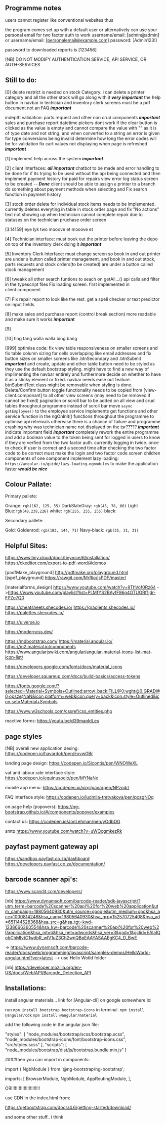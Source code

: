 ## Programme notes

users cannot register like conventional websites thus

the program comes set up with a default user or alternatively can use your personal email for two factor auth to work
username/email: [admin@admin]
or
username/email: [personalemail@example.com]
password: [Admin123!]

password to downloaded reports is [123456]

[NB] DO NOT MODIFY AUTHENTICATION SERVICE, API SERVICE, OR AUTH-SERVICES

## Still to do:

[0] delete restrict is needed on stock Category. i can delete a printer category and all the other stock will go along with it **_very important_**
the help button in navbar in techician and inventory clerk screens must be a pdf document not an FAQ **_important_**

indepth validation: parts request and other non crud components **_important_**
sales and purchase report datetime pickers dont work if the clear button is clicked as the value is empty and cannot compare the value with "" as it is of type date and not string. and when converted to a string an error is given for type conversions being invalid
determine how long the error codes will be for validation
fix cart values not displaying when page is refreshed **_important_**

[1] implement help across the system **_important_**

[2] client Interfaces: **_all important_**
chatbot to be made and error handling to be done for if its trying to be used without the api being connected
and then implement payment history for paid for repairs
view error log status screen to be created -- **_Done_**
client should be able to assign a printer to a branch
do something about payment methods when selecting
and Fix search function in payment history

[3] stock order delete for individual stock items needs to be implemented. currently deletes everyting in table in stock order page
and fix "No actions" text not showing up when technician cannot complete repair due to statuses on the technician pruchase order screen

[3.14159] eye lyk two mooove et mooove et

[4] Technician interface: 
must book out the printer before leaving the depo on top of the inventory clerk doing it **_important_**

[5] Inventory Clerk Interface:
must change screen so book in and out printer are under a button called printer management, and book in and out stock, parts requests and stock orders(to be created) are under a button called stock management

[6] 
tweakk all other search funtions to seach on getAll...() api calls and filter in the typescript files
Fix loading screen. first implemented in client.component


[7] Fix repair report to look like the rest.
get a spell checker or text predictor on input fields.

[8] make sales and purchase report (control break section) more readable and make sure it works **_important_**

[9] 

[10] ting tang walla walla bing bang

[999] optimise code:
fix view table responsiveness on smaller screens and fix table column sizing for cells overlapping like email addresses and fix button sizes on smaller screens like .btnSecondary and .btnSubmit **_important_**
and create, update and other table button need to be styled as they use the default bootstrap styling.
might have to find a new way of implimenting the navbar entirely and furthermore decide on whether to have it as a sticky element or fixed.
navbar needs ease out feature. btnSubmitText class might be removable when styling is done.
Delete/Confirm button toggle functionality needs to be copied from [view-client.componant] to all other view screens (may need to be removed if cannot be fixed)
pagination or scroll bar to be added on all view and crud tables throughout programme instead of scroll bar
move `async getEmployee()` to the employee service
implements get functions and other service function in the ngOnInit() functions throughout the programme to optimise api retreivals otherwise there is a chance of failure and programme crashing
why was technician name not displayed on the tsr????? **_important_**
indicate important field **_important_**
completely rework the entire programme and add a boolean value to the token being sent for logged in users to know if they are verfied from the two factor auth. currently logging in twice. once to check if user is correct and a second time after checking the two factor code to be correct
must make the login and two factor code screen children components of one component
implement lazy loading: `https://angular.io/guide/lazy-loading-ngmodules` to make the application faster **_would be nice_**

## Colour Pallate:

Primary pallete:

Orange: `rgb(162, 125, 55)`
DarkSlateGray: `rgb(45, 78, 86)`
Light Blue:`rgb(48,238,226)`
white: `rgb(255, 255, 255)`
black:

Secondary pallete:

Gold:
Goldenrod: `rgb(183, 144, 71)`
Navy-black: `rgb(35, 31, 31)`

## Helpful Sites:

https://www.tiny.cloud/docs/tinymce/6/installation/
https://ckeditor.com/export-to-pdf-word/#demos

[padfMake_playground] http://pdfmake.org/playground.html
[jspdf_playground] https://rawgit.com/MrRio/jsPDF/master/

[materialforms_design] https://www.youtube.com/watch?v=8ThVof0Rz64
->https://www.youtube.com/playlist?list=PLMfYS2BAyfF96g4OTUORf1jdr-FPZe7Q0

https://cheatsheets.shecodes.io/
https://gradients.shecodes.io/
https://palettes.shecodes.io/

https://uiverse.io

https://moderncss.dev/

https://mdbootstrap.com/
https://material.angular.io/
https://m2.material.io/components
https://www.angularjswiki.com/angular/angular-material-icons-list-mat-icon-list/

https://developers.google.com/fonts/docs/material_icons

https://developer.squareup.com/docs/build-basics/access-tokens

https://fonts.google.com/?selected=Material+Symbols+Outlined:arrow_back:FILL@0;wght@0;GRAD@0;opsz@NaN&icon.platform=web&icon.query=back&icon.style=Outlined&icon.set=Material+Symbols

https://www.w3schools.com/cssref/css_entities.php

reactive forms:
https://youtu.be/d39mapIdLes

## page styles

[NB] overall new application desing:
https://codepen.io/havardob/pen/ExvwGBr

landing page design:
https://codepen.io/Sicontis/pen/WNOWeXL

vat and labour rate interface style:
https://codepen.io/equinusocio/pen/MYNaNx

mobile app menu:
https://codepen.io/virgilpana/pen/NPzodr/

FAQ interface style:
https://codepen.io/ludmila-tretyakova/pen/pozgNOq

on page help (popovers):
https://ng-bootstrap.github.io/#/components/popover/examples

contact us:
https://codepen.io/JonLehman/pen/yOdbOG

smtp
https://www.youtube.com/watch?v=uWQcgmkezRk

## payfast payment gateway api

https://sandbox.payfast.co.za/dashboard
https://developers.payfast.co.za/documentation/

## barcode scanner api's:

https://www.scandit.com/developers/

[nb] https://www.dynamsoft.com/barcode-reader/sdk-javascript/?utm_term=barcode%20scanner%20api%20for%20web%20application&utm_campaign=19805640930&utm_source=google&utm_medium=cpc&hsa_acc=1000814248&hsa_cam=19805640930&hsa_grp=152570725408&hsa_ad=651144528368&hsa_src=g&hsa_tgt=kwd-1238666360554&hsa_kw=barcode%20scanner%20api%20for%20web%20application&hsa_mt=b&hsa_net=adwords&hsa_ver=3&gad=1&gclid=EAIaIQobChMIvtC1wdbR_wIV1uZ3Ch2wnQBpEAAYASAAEgKC4_D_BwE

-> https://www.dynamsoft.com/barcode-reader/docs/web/programming/javascript/samples-demos/HelloWorld-angular.html?ver=latest
--> use Hello Wotld folder

[nb] https://developer.mozilla.org/en-US/docs/Web/API/Barcode_Detection_API

## Installations:

install angular materials... link for [Angular-cli] on google somewhere lol

run `npm install bootstrap bootstrap-icons` in terminal.
`npm install @angular/cdk`
`npm install @angular/material`

add the following code in the angular.json file:

"styles": [
"node_modules/bootstrap/scss/bootstrap.scss",
"node_modules/bootstrap-icons/font/bootstrap-icons.css",
"src/styles.scss"
],
"scripts": [
"node_modules/bootstrap/dist/js/bootstrap.bundle.min.js"
]

####then you can import in components:

import { NgbModule } from '@ng-bootstrap/ng-bootstrap';

imports: [
BrowserModule,
NgbModule,
AppRoutingModule,
],

OR!!!!!!!!!!!!!!!!!!!!!!!

use CDN in the index.html from:

https://getbootstrap.com/docs/4.6/getting-started/download/

and some other stuff.. i think
